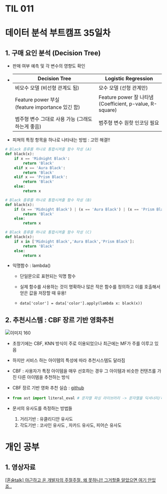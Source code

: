 # TIL 011

# 데이터 분석 부트캠프 35일차

## 1. 구매 요인 분석 (Decision Tree)

- 판매 여부 예측 및 각 변수의 영향도 확인

- | Decision Tree                                         | Logistic Regression                                          |
  | ----------------------------------------------------- | ------------------------------------------------------------ |
  | 비모수 모델 (비선형 관계도 됨)                        | 모수 모델 (선형 관계만)                                      |
  | Feature power 부실 <br />(feature importance 있긴 함) | Feature power 잘 나타냄 <br />(Coefficient, p-value, R-square) |
  | 범주형 변수 그대로 사용 가능  (그래도 하는게 좋음)    | 범주형 변수 원핫 인코딩 필요                                 |

- 피쳐의 특정 항목을 하나로 나타내는 방법 : 고민 해결!!

```python
# Black 종류를 하나로 통합시켜줄 함수 작성 (A)
def black(x):
    if x == 'Midnight Black':
        return 'Black'
    elif x == 'Aura Black':
        return 'Black'
    elif x == 'Prism Black':
        return 'Black'
    else:
        return x    
```

```python
# Black 종류를 하나로 통합시켜줄 함수 작성 (B)
def black(x):
    if (x == 'Midnight Black') | (x == 'Aura Black') | (x == 'Prism Black'):        
        return 'Black'
    else:
        return x    
```

```python
# Black 종류를 하나로 통합시켜줄 함수 작성 (C)
def black(x):
    if x in ['Midnight Black','Aura Black','Prism Black']:        
        return 'Black'
    else:
        return x    
```

- 익명함수 : lambda() 

  - 단일문으로 표현되는 익명 함수

  - 실제 함수를 사용하는 것이 명확하나 많은 작은 함수를 정의하고 이를 호출해서 얻은 값을 저장할 때 유용!

  - ```
    data['color'] = data['color'].apply(lambda x: black(x))
    ```



## 2. 추천시스템 : CBF 장르 기반 영화추천 

![이미지 160](https://user-images.githubusercontent.com/98443610/152934465-2944b848-f18a-4806-8266-013db62685d1.png)

- 초창기에는 CBF,  KNN 방식이 주로 이용되었으나 최근에는 MF가 주를 이루고 있음
- 하지만 서비스 하는 아이템의 특성에 따라 추천시스템도 달라짐
- CBF : 사용자가 특정 아이템을 매우 선호하는 경우 그 아이템과 비슷한 컨텐츠를 가진 다른 아이템을 추천하는 방식

- CBF 장르 기반 영화 추천 실습 :  [github](https://github.com/jaydatum/python_ML_study/blob/master/%EC%9E%A5%EB%A5%B4%20%EA%B8%B0%EB%B0%98%20%EC%98%81%ED%99%94%EC%B6%94%EC%B2%9C%20(CBF).ipynb)

- ```python
  from ast import literal_eval # 문자열 파싱 라이브러리 -> 문자열을 딕셔너리/리스트로 바꿔줌
  ```

- 문서의 유사도를  측정하는 방법들

  1. 거리기반 :  유클리디안 유사도
  2. 각도기반 : 코사인 유사도 , 자카드 유사도, 피어슨 유사도





# 개인 공부

## 1. 영상자료

[[혼술talk] 야근하고 온 개발자의 주절주절. 왜 못하니!! 그거할줄 알았으면 여기 안있죠..](https://www.youtube.com/watch?v=VLyzJGMYjFA&t=176s)


